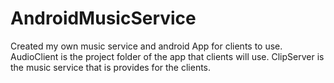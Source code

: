 # AndroidMusicService
Created my own music service and android App for clients to use.
AudioClient is the project folder of the app that clients will use.
ClipServer is the music service that is provides for the clients.

